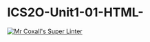 # ICS2O-Unit1-01-HTML-

[![Mr Coxall's Super Linter](https://github.com/Liya-Getachew/ICS2O-Unit1-01-HTML-/workflows/Mr%20Coxall's%20Super%20Linter/badge.svg)](https://github.com/Liya-Getachew/ICS2O-Unit1-01-HTML-/actions/)
